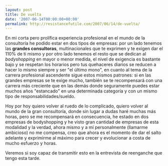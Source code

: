 ```yaml
---
layout: post
title: De vuelta
date: '2007-06-14T00:00:00+00:00'
permalink: http://resistancefutile.com/2007/06/14/de-vuelta/
---
```

En mi corta pero prolífica experiencia profesional en el mundo de la consultoría he podido estar en dos tipos de empresas: por un lado tenemos las <strong>grandes consultoras</strong>, multinacionales que te exprimen y te exigen dar el 110% de ti mismo y por otro lado tenemos el resto que se dedican al <em>bodyshopping </em> en mayor o menor medida, el nivel de exigencia es bastante bajo y se respetan los horarios pero tus quehaceres diarios se reducen a hacer lo mismo siempre y ser "el último mono", en cuanto al tema de la carrera profesional ascendente sigue estos mismos patrones: si en las grandes empresas se te exige mucho, también se te recompensará con una carrera más creciente que en las demás donde seguramente puedes estar muchos años "estancado" en una determinada categoría y con un mismo tipo de responsabilidades/sueldo. 

Hoy por hoy quiero volver al ruedo de lo complicado, quiero volver al mundo de la gran consultoría, donde sin lugar a dudas haré muchas más horas, pero se me recompensará en consecuencia, he estado en dos empresas de bodyshopping y he visto gran cantidad de empresas de esta modalidad y la verdad, ahora mismo y a mí personalmente (llamarme ambicioso) no me compensa, creo que ahora es el momento de dar el salto adelante y exprimirme al máximo para crecer y evolucionar a costa de mucho esfuerzo y horas. 

Veremos si soy capaz de transmitir esto en la entrevista de reenganche que tengo esta tarde.
